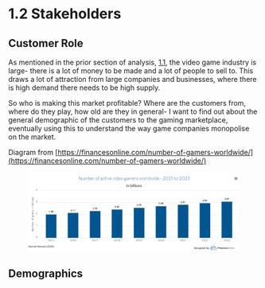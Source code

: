 # 1.2 Stakeholders

## Customer Role

As mentioned in the prior section of analysis, [1.1](1.1-problem-identification.md), the video game industry is large- there is a lot of money to be made and a lot of people to sell to. This draws a lot of attraction from large companies and businesses, where there is high demand there needs to be high supply.&#x20;



So who is making this market profitable? Where are the customers from, where do they play, how old are they in general- I want to find out about the general demographic of the customers to the gaming marketplace, eventually using this to understand the way game companies monopolise on the market.

Diagram from [https://financesonline.com/number-of-gamers-worldwide/](https://financesonline.com/number-of-gamers-worldwide/)

<figure><img src="../.gitbook/assets/image.png" alt=""><figcaption></figcaption></figure>

## Demographics

